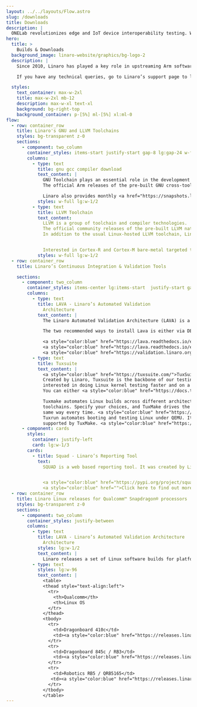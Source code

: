 ```yaml
---
layout: ../../layouts/Flow.astro
slug: /downloads
title: Downloads
description: |
  ONELab revolutionizes edge and IoT device interoperability testing. We help Silicon Vendors and Device Makers to conduct continuous interoperability tests among different Operating Systems and Cloud Services.
hero:
  title: >
    Builds & Downloads
  background_image: linaro-website/graphics/bg-logo-2
  description: |
    Since 2010, Linaro has played a key role in upstreaming Arm software, with many of its engineers actively maintaining open source projects. This page provides links to downloads currently produced by Linaro’s engineering teams. 

    If you have any technical queries, go to Linaro’s support page to log a ticket with the Linaro Developer Technical Support team. For any other queries click here.

  styles:
    text_container: max-w-2xl
    title: max-w-2xl mb-12
    description: max-w-xl text-xl
    background: bg-right-top
    background_container: p-[5%] ml-[5%] xl:ml-0
flow:
  - row: container_row
    title: Linaro's GNU and LLVM Toolchains
    styles: bg-transparent z-0
    sections:
      - component: two_column
        container_styles: items-start justify-start gap-8 lg:gap-24 w-full mx-auto text-2xl
        columns:
          - type: text
            title: gnu gcc compiler download
            text_content: |
              GNU Toolchain plays an essential role in the development of Linux. Created by the GNU Project, it is a group of programming tools used for developing software applications and operating systems.
              The official Arm releases of the pre-built GNU cross-toolchain for AArch64 and ARM 32-bit A-Profile cores are available on the <a href="https://developer.arm.com/downloads/-/gnu-a" style="color:blue"> Arm Developer website.</a>

              Linaro also provides monthly <a href="https://snapshots.linaro.org/gnu-toolchain/?_gl=1*6okto9*_ga*NzMzMTExNTgyLjE3MTIxMzg2MTM.*_ga_E12E6FXFVK*MTcxMjc1MTQ1Mi43LjAuMTcxMjc1MTQ1Mi4wLjAuMA.." style="color:blue">GNU Toolchain Integration Builds</a> which offer users a snapshot of the upstream build. These builds allow developers to test features from a pre-built binary as soon as it is upstream.
            styles: w-full lg:w-1/2
          - type: text
            title: LLVM Toolchain
            text_content:
              LLVM is a group of toolchain and compiler technologies.
              The official community releases of the pre-built LLVM native toolchain for AArch64 and ARM 32-bit A-Profile cores are built and tested by Linaro and are now available on <a style="color:blue" href="https://github.com/llvm/llvm-project/releases/">LLVM’s GitHub.</a>
              In addition to the usual Linux-hosted LLVM toolchain, Linaro is now providing <a style="color:blue" href="https://github.com/llvm/llvm-project/releases/download/llvmorg-12.0.0/LLVM-12.0.0-woa64.exe">official LLVM Toolchain for Windows on Arm</a> starting with LLVM 12.0.0 release.


              Interested in Cortex-R and Cortex-M bare-metal targeted toolchains for Arm embedded processors? We’re working with Arm to supply a new release every year (with quarterly updates). Releases are maintained for two years. You can get these directly from <a style="color:blue" href="https://developer.arm.com/Tools%20and%20Software/GNU%20Toolchain"> the Arm website.</a>
            styles: w-full lg:w-1/2
  - row: container_row
    title: Linaro’s Continuous Integration & Validation Tools

    sections:
      - component: two_column
        container_styles: items-center lg:items-start  justify-start gap-8 lg:gap-24 w-full mx-auto text-2xl
        columns:
          - type: text
            title: LAVA - Linaro’s Automated Validation
              Architecture
            text_content: |
              The Linaro Automated Validation Architecture (LAVA) is a test and continuous integration framework that Linaro uses to validate its releases. The source is open so that Linaro member companies and others can create their own instantiations and run proprietary tests within this standard framework.

              The two recommended ways to install Lava is either via DEB or Docker\:

              <a style="color:blue" href="https://lava.readthedocs.io/en/latest/admin/basic-tutorials/instance/install/#debian">Recommended Debian Architectures</a><br/>
              <a style="color:blue" href="https://lava.readthedocs.io/en/latest/admin/basic-tutorials/instance/install/#docker">Administering LAVA using Docker — LAVA documentation</a><br/>
              <a style="color:blue" href="https://validation.linaro.org/?_gl=1*145svnc*_ga*NzMzMTExNTgyLjE3MTIxMzg2MTM.*_ga_E12E6FXFVK*MTcxMjc1NDc3Ny44LjEuMTcxMjc1NTY4OS4wLjAuMA..">Click here to find out more about LAVA.</a>
          - type: text
            title: Tuxsuite
            text_content: |
              <a style="color:blue" href="https://tuxsuite.com/">TuxSuite™</a> delivers on-demand APIs and tools for building and testing Linux kernels in parallel.
              Created by Linaro, Tuxsuite is the backbone of our testing efforts and is available to anyone
              interested in doing Linux kernel testing faster and on a wider scale.
              You can either <a style="color:blue" href="https://docs.tuxsuite.com/#install-and-configure">download the TuxSuite client</a> to use Linaro’s TuxSuite service, or you can download the backend tools to run on your own.

              Tuxmake automates Linux builds across different architectures, configurations, targets, and
              toolchains. Specify your choices, and TuxMake drives the build for you, doing the same steps in the
              same way every time. <a style="color:blue" href="https://tuxmake.org/#installing-tuxmake">Download Tuxmake here.</a>
              Tuxrun automates booting and testing Linux under QEMU. It supports almost all architectures
              supported by TuxMake. <a style="color:blue" href="https://tuxrun.org/install-pypi/">Download Tuxrun here.</a>
      - component: cards
        styles:
          container: justify-left
          card: lg:w-1/3
        cards:
          - title: Squad - Linaro’s Reporting Tool
            text:
              SQUAD is a web based reporting tool. It was created by Linaro to cover basic test result reporting for Linaro teams. It can collect pass/fail results and benchmarks from direct submissions or from testing tools like LAVA.


              <a style="color:blue" href="https://pypi.org/project/squad-client/">Click here to download SQUAD</a><br/>
              <a style="color:blue" href="">Click here to find out more about SQUAD</a>
  - row: container_row
    title: Linaro Linux releases for Qualcomm™ Snapdragon® processors
    styles: bg-transparent z-0
    sections:
      - component: two_column
        container_styles: justify-between
        columns:
          - type: text
            title: LAVA - Linaro’s Automated Validation Architecture
              Architecture
            styles: lg:w-1/2
            text_content: |
              Linaro releases a set of Linux software builds for platforms based on Qualcomm Snapdragon processors, such as Dragonboard 410c, Qualcomm Robotics RB3 or RB5. The releases from Linaro are based on the Linux mainline kernel and rely upon open-source user space packages exclusively. Linaro provides Yocto Project and Debian based reference implementations. More information on the supported platforms can be found on the [96boards.org website.](https://www.96boards.org/documentation/consumer/dragonboard/)
          - type: text
            styles: lg:w-96
            text_content: |
              <table>
              <thead style="text-align:left">
                <tr>
                  <th>Qualcomm</th>
                  <th>Linux OS
                </tr>
              </thead>
              <tbody>
                <tr>
                  <td>Dragonboard 410c</td>
                  <td><a style="color:blue" href="https://releases.linaro.org/96boards/dragonboard845c/linaro/debian/21.12/">Debian</a><br><a style="color:blue" href="http://releases.linaro.org/96boards/dragonboard410c/linaro/openembedded/21.12/">OpenEmbedded</a></td>
                </tr>
                <tr>
                  <td>Dragonboard 845c / RB3</td>
                  <td><a style="color:blue" href="https://releases.linaro.org/96boards/dragonboard845c/linaro/debian/21.12/">Debian</a><br><a style="color:blue" href="http://releases.linaro.org/96boards/dragonboard410c/linaro/openembedded/21.12/">OpenEmbedded</a></td>
                </tr>
                <tr>
                  <td>Robotics RB5 / QRB5165</td>
                 <td><a style="color:blue" href="https://releases.linaro.org/96boards/dragonboard845c/linaro/debian/21.12/">Debian</a><br><a style="color:blue" href="http://releases.linaro.org/96boards/dragonboard410c/linaro/openembedded/21.12/">OpenEmbedded</a></td>
                </tr>
              </tbody>
              </table>
---
```

